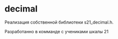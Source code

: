 # decimal

Реализация собственной библиотеки s21_decimal.h.

Разработанно в комманде с учениками шкалы 21

